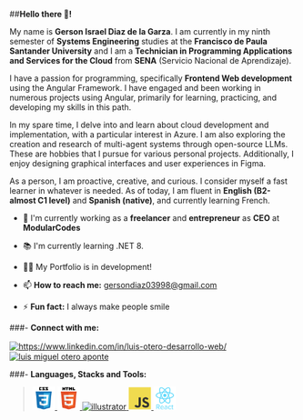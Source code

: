 ##**Hello there 👋!**

My name is **Gerson Israel Diaz de la Garza**. I am currently in my ninth semester of **Systems Engineering** studies at the **Francisco de Paula Santander University** and I am a **Technician in Programming Applications and Services for the Cloud** from **SENA** (Servicio Nacional de Aprendizaje).

I have a passion for programming, specifically **Frontend Web development** using the Angular Framework. I have engaged and been working in numerous projects using Angular, primarily for learning, practicing, and developing my skills in this path.

In my spare time, I delve into and learn about cloud development and implementation, with a particular interest in Azure. I am also exploring the creation and research of multi-agent systems through open-source LLMs. These are hobbies that I pursue for various personal projects. Additionally, I enjoy designing graphical interfaces and user experiences in Figma.

As a person, I am proactive, creative, and curious. I consider myself a fast learner in whatever is needed. As of today, I am fluent in **English (B2-almost C1 level)** and **Spanish (native)**, and currently learning French.

- 🚧 I'm currently working as a **freelancer** and **entrepreneur** as **CEO** at **ModularCodes**

- 📚 I'm currently learning .NET 8.

- 👨‍💻 My Portfolio is in development!

- 📫 **How to reach me:** gersondiaz03998@gmail.com

- ⚡ **Fun fact:** I always make people smile

###- **Connect with me:**

<p align="left">
  <a href="https://linkedin.com/in/https://www.linkedin.com/in/luis-otero-desarrollo-web/" target="blank"><img align="center" src="https://raw.githubusercontent.com/rahuldkjain/github-profile-readme-generator/master/src/images/icons/Social/linked-in-alt.svg"     alt="https://www.linkedin.com/in/luis-otero-desarrollo-web/" height="30" width="40" /></a>
  <a href="https://fb.com/luis miguel otero aponte" target="blank"><img align="center" src="https://raw.githubusercontent.com/rahuldkjain/github-profile-readme-generator/master/src/images/icons/Social/facebook.svg" alt="luis miguel otero aponte" height="30" width="40" /></a>
</p>

###- **Languages, Stacks and Tools:**

> <p align="left"> <a href="https://www.w3schools.com/css/" target="_blank" rel="noreferrer"> <img src="https://raw.githubusercontent.com/devicons/devicon/master/icons/css3/css3-original-wordmark.svg" alt="css3" width="40" height="40"/> </a> <a href="https://www.w3.org/html/" target="_blank" rel="noreferrer"> <img src="https://raw.githubusercontent.com/devicons/devicon/master/icons/html5/html5-original-wordmark.svg" alt="html5" width="40" height="40"/> </a> <a href="https://www.adobe.com/in/products/illustrator.html" target="_blank" rel="noreferrer"> <img src="https://www.vectorlogo.zone/logos/adobe_illustrator/adobe_illustrator-icon.svg" alt="illustrator" width="40" height="40"/> </a> <a href="https://developer.mozilla.org/en-US/docs/Web/JavaScript" target="_blank" rel="noreferrer"> <img src="https://raw.githubusercontent.com/devicons/devicon/master/icons/javascript/javascript-original.svg" alt="javascript" width="40" height="40"/> </a> <a href="https://reactjs.org/" target="_blank" rel="noreferrer"> <img src="https://raw.githubusercontent.com/devicons/devicon/master/icons/react/react-original-wordmark.svg" alt="react" width="40" height="40"/> </a> </p>





